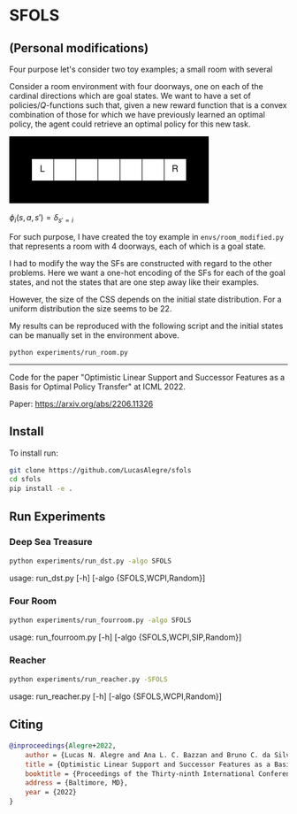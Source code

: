 # SFOLS


## (Personal modifications)
Four purpose let's consider two toy examples; a small room with several 

Consider a room environment with four doorways, one on each of the cardinal directions which are goal states. We want to have a set of policies/$Q$-functions such that, given a new reward function that is a convex combination of those for which we have previously learned an optimal policy, the agent could retrieve an optimal policy for this new task. 


<img src="hallway.png">

$\phi_i(s, a, s') = \delta_{s'=i}$ 

For such purpose, I have created the toy example in ```envs/room_modified.py``` that represents a room with 4 doorways, each of which is a goal state.

I had to modify the way the SFs are constructed with regard to the other problems. Here we want a one-hot encoding of the SFs for each of the goal states, and not the states that are one step away like their examples.

However, the size of the CSS depends on the initial state distribution. For a uniform distribution the size seems to be 22.

My results can be reproduced with the following script and the initial states can be manually set in the environment above.
``` 
python experiments/run_room.py
```
_________________

Code for the paper "Optimistic Linear Support and Successor Features as a Basis for Optimal Policy Transfer" at ICML 2022.

Paper: https://arxiv.org/abs/2206.11326

## Install

To install run:
```bash
git clone https://github.com/LucasAlegre/sfols
cd sfols
pip install -e .
```

## Run Experiments

### Deep Sea Treasure
```bash
python experiments/run_dst.py -algo SFOLS
```
usage: run_dst.py [-h] [-algo {SFOLS,WCPI,Random}]

### Four Room
```bash
python experiments/run_fourroom.py -algo SFOLS
```
usage: run_fourroom.py [-h] [-algo {SFOLS,WCPI,SIP,Random}]

### Reacher
```bash
python experiments/run_reacher.py -SFOLS    
```
usage: run_reacher.py [-h] [-algo {SFOLS,WCPI,Random}]

## Citing

```bibtex
@inproceedings{Alegre+2022,
    author = {Lucas N. Alegre and Ana L. C. Bazzan and Bruno C. da Silva},
    title = {Optimistic Linear Support and Successor Features as a Basis for Optimal Policy Transfer},
    booktitle = {Proceedings of the Thirty-ninth International Conference on Machine Learning},
    address = {Baltimore, MD},
    year = {2022}
}
```
